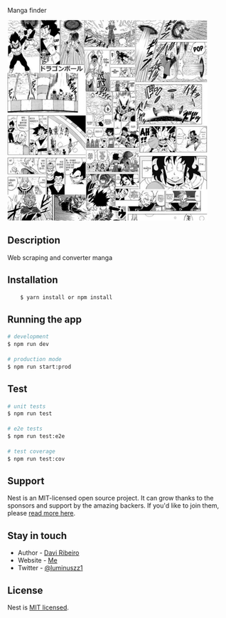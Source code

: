 <p align="center">
    <p>Manga finder</p>
    <img src="./img/readme1.jpg" width="450" alt="Nest Logo" />
</p>


## Description

 Web scraping and converter manga

## Installation

```bash
    $ yarn install or npm install
```

## Running the app

```bash
# development
$ npm run dev

# production mode
$ npm run start:prod
```

## Test

```bash
# unit tests
$ npm run test

# e2e tests
$ npm run test:e2e

# test coverage
$ npm run test:cov
```

## Support

Nest is an MIT-licensed open source project. It can grow thanks to the sponsors and support by the amazing backers. If you'd like to join them, please [read more here](https://docs.nestjs.com/support).

## Stay in touch

- Author - [Davi Ribeiro](https://github.com/luminuszz)
- Website - [Me](https://luminuszz.dev/)
- Twitter - [@luminuszz1](https://twitter.com/luminuszz1)

## License

  Nest is [MIT licensed](LICENSE).
